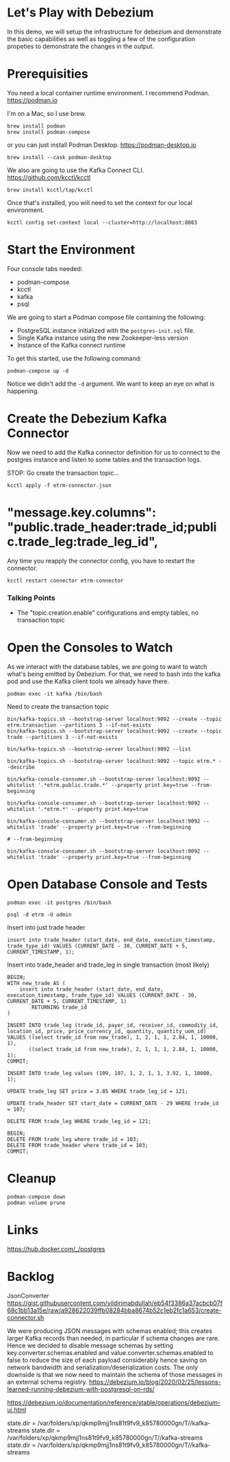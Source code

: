 # Let's Play with Debezium

In this demo, we will setup the infrastructure for debezium and demonstrate the basic capabilities as well as toggling a few of the configuration propeties to demonstrate the changes in the output. 

# Prerequisities

You need a local container runtime environment. I recommend Podman. https://podman.io  

I'm on a Mac, so I use brew. 

```
brew install podman
brew install podman-compose
```

or you can just install Podman Desktop. https://podman-desktop.io  

```
brew install --cask podman-desktop
```

We also are going to use the Kafka Connect CLI. https://github.com/kcctl/kcctl  

```
brew install kcctl/tap/kcctl
```

Once that's installed, you will need to set the context for our local environment. 

```
kcctl config set-context local --cluster=http://localhost:8083
```

# Start the Environment

Four console tabs needed:
* podman-compose
* kcctl
* kafka
* psql

We are going to start a Podman compose file containing the following: 
* PostgreSQL instance initialized with the `postgres-init.sql` file. 
* Single Kafka instance using the new Zookeeper-less version
* Instance of the Kafka connect runtime  

To get this started, use the following command: 

```
podman-compose up -d 
```

Notice we didn't add the `-d` argument. We want to keep an eye on what is happening. 

# Create the Debezium Kafka Connector

Now we need to add the Kafka connector definition for us to connect to the postgres instance and listen to some tables and the transaction logs. 

STOP: Go create the transaction topic...  

```
kcctl apply -f etrm-connector.json
```

# "message.key.columns": "public.trade_header:trade_id;public.trade_leg:trade_leg_id",

Any time you reapply the connector config, you have to restart the connector.  
```
kcctl restart connector etrm-connector
```

### Talking Points
* The "topic.creation.enable" configurations and empty tables, no transaction topic

# Open the Consoles to Watch

As we interact with the database tables, we are going to want to watch what's being emitted by Debezium. For that, we need to bash into the kafka pod and use the Kafka client tools we already have there. 

```
podman exec -it kafka /bin/bash
```

Need to create the transaction topic
```
bin/kafka-topics.sh --bootstrap-server localhost:9092 --create --topic etrm.transaction --partitions 3 --if-not-exists
bin/kafka-topics.sh --bootstrap-server localhost:9092 --create --topic trade --partitions 3 --if-not-exists
```

```
bin/kafka-topics.sh --bootstrap-server localhost:9092 --list
```
```
bin/kafka-topics.sh --bootstrap-server localhost:9092 --topic etrm.* --describe
```
```
bin/kafka-console-consumer.sh --bootstrap-server localhost:9092 --whitelist '.*etrm.public.trade.*' --property print.key=true --from-beginning 

bin/kafka-console-consumer.sh --bootstrap-server localhost:9092 --whitelist '.*etrm.*' --property print.key=true

bin/kafka-console-consumer.sh --bootstrap-server localhost:9092 --whitelist 'trade' --property print.key=true --from-beginning 

# --from-beginning 
```
```
bin/kafka-console-consumer.sh --bootstrap-server localhost:9092 --whitelist 'trade' --property print.key=true --from-beginning
```

# Open Database Console and Tests

```
podman exec -it postgres /bin/bash
```
```
psql -d etrm -U admin
```

Insert into just trade header
```
insert into trade_header (start_date, end_date, execution_timestamp, trade_type_id) VALUES (CURRENT_DATE - 30, CURRENT_DATE + 5, CURRENT_TIMESTAMP, 1);
```

Insert into trade_header and trade_leg in single transaction (most likely)
```
BEGIN;
WITH new_trade AS (
    insert into trade_header (start_date, end_date, execution_timestamp, trade_type_id) VALUES (CURRENT_DATE - 30, CURRENT_DATE + 5, CURRENT_TIMESTAMP, 1)
        RETURNING trade_id
)

INSERT INTO trade_leg (trade_id, payer_id, receiver_id, commodity_id, location_id, price, price_currency_id, quantity, quantity_uom_id)
VALUES ((select trade_id from new_trade), 1, 2, 1, 1, 2.84, 1, 10000, 1),
       ((select trade_id from new_trade), 2, 1, 1, 1, 2.84, 1, 10000, 1);
COMMIT;
```
```
INSERT INTO trade_leg values (109, 107, 1, 2, 1, 1, 3.92, 1, 10000, 1);
```
```
UPDATE trade_leg SET price = 3.85 WHERE trade_leg_id = 121;
```
```
UPDATE trade_header SET start_date = CURRENT_DATE - 29 WHERE trade_id = 107;
```
```
DELETE FROM trade_leg WHERE trade_leg_id = 121;
```
```
BEGIN;
DELETE FROM trade_leg where trade_id = 103;
DELETE FROM trade_header where trade_id = 103;
COMMIT;
```


# Cleanup
```
podman-compose down  
podman volume prune
```

# Links

https://hub.docker.com/_/postgres

# Backlog

JsonConverter
https://gist.githubusercontent.com/yildirimabdullah/eb54f3386a37acbcb07f68c1bb13a15e/raw/a928622039ffb08284bba8674b52c1eb2fc1a653/create-connector.sh

We were producing JSON messages with schemas enabled; this creates larger Kafka records than needed, in particular if schema changes are rare. Hence we decided to disable message schemas by setting key.converter.schemas.enabled and value.converter.schemas.enabled to false to reduce the size of each payload considerably hence saving on network bandwidth and serialization/deserialization costs. The only downside is that we now need to maintain the schema of those messages in an external schema registry.
https://debezium.io/blog/2020/02/25/lessons-learned-running-debezium-with-postgresql-on-rds/


https://debezium.io/documentation/reference/stable/operations/debezium-ui.html


state.dir = /var/folders/xp/qkmp9mjj1ns81t9fv9_k85780000gn/T//kafka-streams
state.dir = /var/folders/xp/qkmp9mjj1ns81t9fv9_k85780000gn/T//kafka-streams
state.dir = /var/folders/xp/qkmp9mjj1ns81t9fv9_k85780000gn/T//kafka-streams

